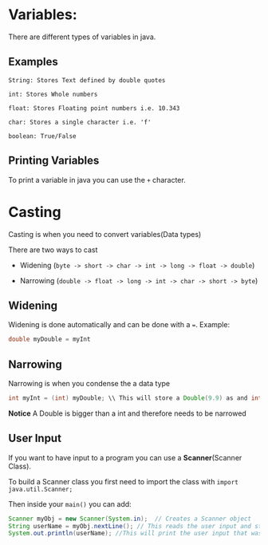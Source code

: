 # Variables:
There are different types of variables in java.

## Examples
    String: Stores Text defined by double quotes

    int: Stores Whole numbers

    float: Stores Floating point numbers i.e. 10.343

    char: Stores a single character i.e. 'f'
    
    boolean: True/False


## Printing Variables

To print a variable in java you can use the ``+`` character.

# Casting

Casting is when you need to convert variables(Data types)

There are two ways to cast

* Widening (``byte -> short -> char -> int -> long -> float -> double``) 

* Narrowing (``double -> float -> long -> int -> char -> short -> byte``)

## Widening
Widening is done automatically and can be done with a ``=``.
Example:
```java
double myDouble = myInt 
```

## Narrowing
Narrowing is when you condense the a data type

```java
int myInt = (int) myDouble; \\ This will store a Double(9.9) as and int(9)
```

**Notice** A Double is bigger than a int and therefore needs to be narrowed

## User Input
If you  want to have input to a program you can use a **Scanner**(Scanner Class).

To build a Scanner class you first need to import the class with ``import java.util.Scanner;``

Then inside your ``main()`` you can add:

```java
Scanner myObj = new Scanner(System.in);  // Creates a Scanner object
String userName = myObj.nextLine(); // This reads the user input and stores it as a string
System.out.println(userName); //This will print the user input that was stored as userName
```





